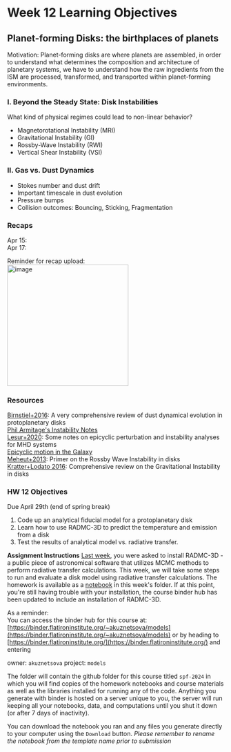 
# Week 12 Learning Objectives
## Planet-forming Disks: the birthplaces of planets
Motivation: Planet-forming disks are where planets are assembled, in order to understand what determines the composition and architecture of planetary systems, we have to understand how the raw ingredients from the ISM are processed, transformed, and transported within planet-forming environments. 

### I. Beyond the Steady State: Disk Instabilities
What kind of physical regimes could lead to non-linear behavior?  
- Magnetorotational Instability (MRI)
- Gravitational Instability (GI)
- Rossby-Wave Instability (RWI)
- Vertical Shear Instability (VSI)

### II. Gas vs. Dust Dynamics
- Stokes number and dust drift
- Important timescale in dust evolution
- Pressure bumps
- Collision outcomes: Bouncing, Sticking, Fragmentation

    
### Recaps
Apr 15:  
Apr 17:  

Reminder for recap upload:  
<img width="281" alt="image" src="https://github.com/akuznetsova/spf-2024/assets/20684970/667d4bb5-ffbc-4b66-908b-7a51c1d84f9b">


### Resources
[Birnstiel+2016](https://ui.adsabs.harvard.edu/abs/2016SSRv..205...41B/abstract): A very comprehensive review of dust dynamical evolution in protoplanetary disks  
[Phil Armitage's Instability Notes](https://indico.nbi.ku.dk/event/764/contributions/5088/attachments/1723/2428/armitage_nbi.pdf)  
[Lesur+2020](https://www.cambridge.org/core/journals/journal-of-plasma-physics/article/magnetohydrodynamics-of-protoplanetary-discs/0557575DE812AAA9DD8324A5E6F6165A): Some notes on epicyclic perturbation and instability analyses for MHD systems  
[Epicyclic motion in the Galaxy](https://web.mit.edu/~lianaiad/Public/OCW/8.284/lec28.pdf)  
[Meheut+2013](https://academic.oup.com/mnras/article/430/3/1988/980053): Primer on the Rossby Wave Instability in disks
[Kratter+Lodato 2016](https://academic.oup.com/mnras/article/430/3/1988/980053): Comprehensive review on the Gravitational Instability in disks

### HW 12 Objectives
Due April 29th (end of spring break)
1. Code up an analytical fiducial model for a protoplanetary disk
2. Learn how to use RADMC-3D to predict the temperature and emission from a disk
3. Test the results of analytical model vs. radiative transfer. 

**Assignment Instructions**
[Last week](../w11/index.md), you were asked to install RADMC-3D - a public piece of astronomical software that utilizes MCMC methods to perform radiative transfer calculations. 
This week, we will take some steps to run and evaluate a disk model using radiative transfer calculations. 
The homework is available as a [notebook](./HW12-[NAME].ipynb) in this week's folder. 
If at this point, you're still having trouble with your installation, the course binder hub has been updated to include an installation of RADMC-3D.  

As a reminder:   
You can access the binder hub for this course at: [https://binder.flatironinstitute.org/~akuznetsova/models](https://binder.flatironinstitute.org/~akuznetsova/models)
or by heading to [https://binder.flatironinstitute.org/](https://binder.flatironinstitute.org/) and entering

owner: `akuznetsova`
project: `models`

The folder will contain the github folder for this course titled `spf-2024` in which you will find copies of the homework notebooks and course materials as well as the libraries installed for running any of the code. Anything you generate with binder is hosted on a server unique to you, the server will run keeping all your notebooks, data, and computations until you shut it down (or after 7 days of inactivity). 

You can download the notebook you ran and any files you generate directly to your computer using the `Download` button. 
*Please remember to rename the notebook from the template name prior to submission*
